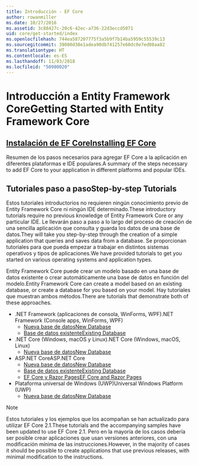 ```yaml
---
title: Introducción - EF Core
author: rowanmiller
ms.date: 10/27/2016
ms.assetid: 3c88427c-20c6-42ec-a736-22d3eccd5071
uid: core/get-started/index
ms.openlocfilehash: 744ea587207775f3a5b9f7b14ba5959c55539c13
ms.sourcegitcommit: 39080d38e1adea90db741257e60dc0e7ed08aa82
ms.translationtype: HT
ms.contentlocale: es-ES
ms.lasthandoff: 11/03/2018
ms.locfileid: "50980020"
---
```

# <a name="getting-started-with-entity-framework-core"></a><span data-ttu-id="b5f7c-102">Introducción a Entity Framework Core</span><span class="sxs-lookup"><span data-stu-id="b5f7c-102">Getting Started with Entity Framework Core</span></span>

## <a name="installing-ef-coreinstallindexmd"></a>[<span data-ttu-id="b5f7c-103">Instalación de EF Core</span><span class="sxs-lookup"><span data-stu-id="b5f7c-103">Installing EF Core</span></span>](install/index.md)

<span data-ttu-id="b5f7c-104">Resumen de los pasos necesarios para agregar EF Core a la aplicación en diferentes plataformas e IDE populares.</span><span class="sxs-lookup"><span data-stu-id="b5f7c-104">A summary of the steps necessary to add EF Core to your application in different platforms and popular IDEs.</span></span>

## <a name="step-by-step-tutorials"></a><span data-ttu-id="b5f7c-105">Tutoriales paso a paso</span><span class="sxs-lookup"><span data-stu-id="b5f7c-105">Step-by-step Tutorials</span></span>

<span data-ttu-id="b5f7c-106">Estos tutoriales introductorios no requieren ningún conocimiento previo de Entity Framework Core ni ningún IDE determinado.</span><span class="sxs-lookup"><span data-stu-id="b5f7c-106">These introductory tutorials require no previous knowledge of Entity Framework Core or any particular IDE.</span></span> <span data-ttu-id="b5f7c-107">Le llevarán paso a paso a lo largo del proceso de creación de una sencilla aplicación que consulta y guarda los datos de una base de datos.</span><span class="sxs-lookup"><span data-stu-id="b5f7c-107">They will take you step-by-step through the creation of a simple application that queries and saves data from a database.</span></span> <span data-ttu-id="b5f7c-108">Se proporcionan tutoriales para que pueda empezar a trabajar en distintos sistemas operativos y tipos de aplicaciones.</span><span class="sxs-lookup"><span data-stu-id="b5f7c-108">We have provided tutorials to get you started on various operating systems and application types.</span></span>

<span data-ttu-id="b5f7c-109">Entity Framework Core puede crear un modelo basado en una base de datos existente o crear automáticamente una base de datos en función del modelo.</span><span class="sxs-lookup"><span data-stu-id="b5f7c-109">Entity Framework Core can create a model based on an existing database, or create a database for you based on your model.</span></span> <span data-ttu-id="b5f7c-110">Hay tutoriales que muestran ambos métodos.</span><span class="sxs-lookup"><span data-stu-id="b5f7c-110">There are tutorials that demonstrate both of these approaches.</span></span>

* <span data-ttu-id="b5f7c-111">.NET Framework (aplicaciones de consola, WinForms, WPF)</span><span class="sxs-lookup"><span data-stu-id="b5f7c-111">.NET Framework (Console apps, WinForms, WPF)</span></span>
  * [<span data-ttu-id="b5f7c-112">Nueva base de datos</span><span class="sxs-lookup"><span data-stu-id="b5f7c-112">New Database</span></span>](full-dotnet/new-db.md)
  * [<span data-ttu-id="b5f7c-113">Base de datos existente</span><span class="sxs-lookup"><span data-stu-id="b5f7c-113">Existing Database</span></span>](full-dotnet/existing-db.md)
* <span data-ttu-id="b5f7c-114">.NET Core (Windows, macOS y Linux)</span><span class="sxs-lookup"><span data-stu-id="b5f7c-114">.NET Core (Windows, macOS, Linux)</span></span>
  * [<span data-ttu-id="b5f7c-115">Nueva base de datos</span><span class="sxs-lookup"><span data-stu-id="b5f7c-115">New Database</span></span>](netcore/new-db-sqlite.md)
* <span data-ttu-id="b5f7c-116">ASP.NET Core</span><span class="sxs-lookup"><span data-stu-id="b5f7c-116">ASP.NET Core</span></span>
  * [<span data-ttu-id="b5f7c-117">Nueva base de datos</span><span class="sxs-lookup"><span data-stu-id="b5f7c-117">New Database</span></span>](aspnetcore/new-db.md)
  * [<span data-ttu-id="b5f7c-118">Base de datos existente</span><span class="sxs-lookup"><span data-stu-id="b5f7c-118">Existing Database</span></span>](aspnetcore/existing-db.md)
  * [<span data-ttu-id="b5f7c-119">EF Core y Razor Pages</span><span class="sxs-lookup"><span data-stu-id="b5f7c-119">EF Core and Razor Pages</span></span>](/aspnet/core/data/ef-rp/intro)
* <span data-ttu-id="b5f7c-120">Plataforma universal de Windows (UWP)</span><span class="sxs-lookup"><span data-stu-id="b5f7c-120">Universal Windows Platform (UWP)</span></span>
  * [<span data-ttu-id="b5f7c-121">Nueva base de datos</span><span class="sxs-lookup"><span data-stu-id="b5f7c-121">New Database</span></span>](uwp/getting-started.md)

> [!NOTE]  
> <span data-ttu-id="b5f7c-122">Estos tutoriales y los ejemplos que los acompañan se han actualizado para utilizar EF Core 2.1.</span><span class="sxs-lookup"><span data-stu-id="b5f7c-122">These tutorials and the accompanying samples have been updated to use EF Core 2.1.</span></span> <span data-ttu-id="b5f7c-123">Pero en la mayoría de los casos debería ser posible crear aplicaciones que usan versiones anteriores, con una modificación mínima de las instrucciones.</span><span class="sxs-lookup"><span data-stu-id="b5f7c-123">However, in the majority of cases it should be possible to create applications that use previous releases, with minimal modification to the instructions.</span></span> 
